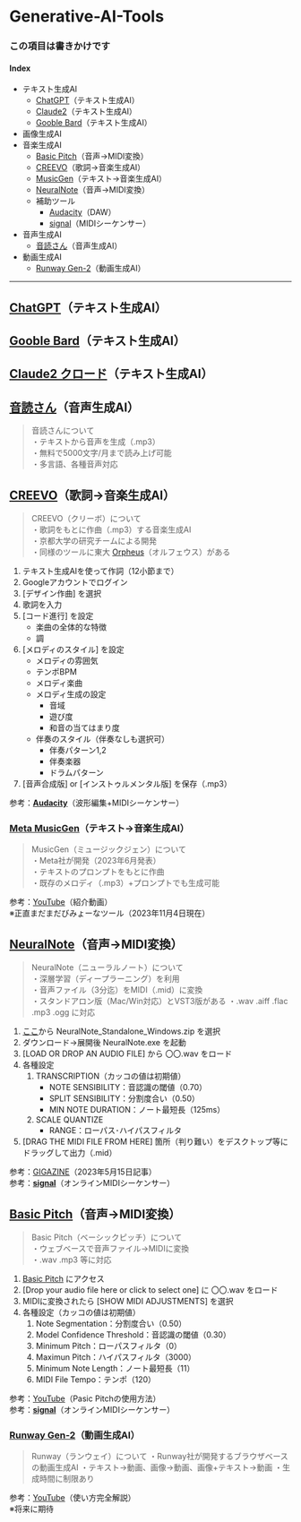 # Generative-AI-Tools

### この項目は書きかけです

#### Index
* テキスト生成AI
    * [ChatGPT](#ChatGPT)（テキスト生成AI）
    * [Claude2](#Claude)（テキスト生成AI）
    * [Gooble Bard](#Bard)（テキスト生成AI）
* 画像生成AI
* 音楽生成AI
    * [Basic Pitch](#BasicPitch)（音声→MIDI変換）
    * [CREEVO](#CREEVO)（歌詞→音楽生成AI）
    * [MusicGen](#MusicGen)（テキスト→音楽生成AI）
    * [NeuralNote](#NeuralNote)（音声→MIDI変換）
    * 補助ツール
        * [Audacity](https://apps.microsoft.com/detail/audacity/XP8K0J757HHRDW?hl=ja-jp&gl=JP)（DAW）
        * [signal](https://signal.vercel.app/)（MIDIシーケンサー）
* 音声生成AI
    * [音読さん](#ondoku)（音声生成AI）
* 動画生成AI
    * [Runway Gen-2](#Runway)（動画生成AI）

***
<a id="ChatGPT"></a>

## [ChatGPT](https://chat.openai.com/)（テキスト生成AI）


<a id="Bard"></a>

## [Gooble Bard](https://bard.google.com/chat)（テキスト生成AI）


<a id="Claude"></a>

## [Claude2 クロード](https://claude.ai/chats)（テキスト生成AI）


<a id="ondoku"></a>

## [**音読さん**](https://ondoku3.com/ja/)（音声生成AI）

> 音読さんについて  
    ・テキストから音声を生成（.mp3）  
    ・無料で5000文字/月まで読み上げ可能  
    ・多言語、各種音声対応


<a id="CREEVO"></a>

## [**CREEVO**](https://creevo-music.com/)（歌詞→音楽生成AI）

> CREEVO（クリーボ）について  
    ・歌詞をもとに作曲（.mp3）する音楽生成AI  
    ・京都大学の研究チームによる開発  
    ・同様のツールに東大 [Orpheus](https://www.orpheus-music.org/)（オルフェウス）がある

1. テキスト生成AIを使って作詞（12小節まで）
1. Googleアカウントでログイン
1. [デザイン作曲] を選択
1. 歌詞を入力
1. [コード進行] を設定
    * 楽曲の全体的な特徴
    * 調
1. [メロディのスタイル] を設定
    * メロディの雰囲気
    * テンポBPM
    * メロディ楽曲
    * メロディ生成の設定
        * 音域
        * 遊び度
        * 和音の当てはまり度
    * 伴奏のスタイル（伴奏なしも選択可）
        * 伴奏パターン1,2
        * 伴奏楽器
        * ドラムパターン
1. [音声合成版] or [インストゥルメンタル版] を保存（.mp3）  

参考：[**Audacity**](https://apps.microsoft.com/detail/audacity/XP8K0J757HHRDW?hl=ja-jp&gl=JP)（波形編集+MIDIシーケンサー）  


<a id="MusicGen"></a>

### [**Meta MusicGen**](https://huggingface.co/spaces/facebook/MusicGen)（テキスト→音楽生成AI）

> MusicGen（ミュージックジェン）について  
    ・Meta社が開発（2023年6月発表）  
    ・テキストのプロンプトをもとに作曲  
    ・既存のメロディ（.mp3）+プロンプトでも生成可能  

参考：[YouTube](https://www.youtube.com/results?search_query=Meta+MusicGen)（紹介動画）  
※正直まだまだびみょーなツール（2023年11月4日現在）  


<a id="NeuralNote"></a>

## [**NeuralNote**](https://github.com/DamRsn/NeuralNote)（音声→MIDI変換）

> NeuralNote（ニューラルノート）について  
    ・深層学習（ディープラーニング）を利用  
    ・音声ファイル（3分迄）をMIDI（.mid）に変換  
    ・スタンドアロン版（Mac/Win対応）とVST3版がある
    ・.wav .aiff .flac .mp3 .ogg に対応

1. [ここ](https://github.com/DamRsn/NeuralNote/releases)から NeuralNote_Standalone_Windows.zip を選択
1. ダウンロード→展開後 NeuralNote.exe を起動
1. [LOAD OR DROP AN AUDIO FILE] から 〇〇.wav をロード
1. 各種設定  
    1. TRANSCRIPTION（カッコの値は初期値）
        * NOTE SENSIBILITY：音認識の閾値（0.70）
        * SPLIT SENSIBILITY：分割度合い（0.50）
        * MIN NOTE DURATION：ノート最短長（125ms）
    1. SCALE QUANTIZE
        * RANGE：ローパス･ハイパスフィルタ
1. [DRAG THE MIDI FILE FROM HERE] 箇所（判り難い）をデスクトップ等にドラッグして出力（.mid）  

参考：[GIGAZINE](https://gigazine.net/news/20230515-neuralnote/)（2023年5月15日記事）  
参考：[**signal**](https://signal.vercel.app/)（オンラインMIDIシーケンサー）  


<a id="BasicPitch"></a>

## [Basic Pitch](https://basicpitch.spotify.com/)（音声→MIDI変換）

> Basic Pitch（ベーシックピッチ）について  
    ・ウェブベースで音声ファイル→MIDIに変換  
    ・.wav .mp3 等に対応

1. [Basic Pitch](https://basicpitch.spotify.com/) にアクセス
1. [Drop your audio file here or click to select one] に 〇〇.wav をロード
1. MIDIに変換されたら [SHOW MIDI ADJUSTMENTS] を選択
1. 各種設定（カッコの値は初期値）
    1. Note Segmentation：分割度合い（0.50）
    1. Model Confidence Threshold：音認識の閾値（0.30）
    1. Minimum Pitch：ローパスフィルタ（0）
    1. Maximun Pitch：ハイパスフィルタ（3000）
    1. Minimum Note Length：ノート最短長（11）
    1. MIDI File Tempo：テンポ（120）

参考：[YouTube](https://www.youtube.com/watch?v=rFq_2CwFMwo)（Pasic Pitchの使用方法）  
参考：[**signal**](https://signal.vercel.app/)（オンラインMIDIシーケンサー）  


<a id="Runway"></a>

### [**Runway Gen-2**](https://app.runwayml.com/video-tools/teams/takashi246ra/dashboard)（動画生成AI）

> Runway（ランウェイ）について
    ・Runway社が開発するブラウザベースの動画生成AI
    ・テキスト→動画、画像→動画、画像+テキスト→動画
    ・生成時間に制限あり

参考：[YouTube](https://www.youtube.com/watch?v=ncwGMlccMkU)（使い方完全解説）  
※将来に期待  
